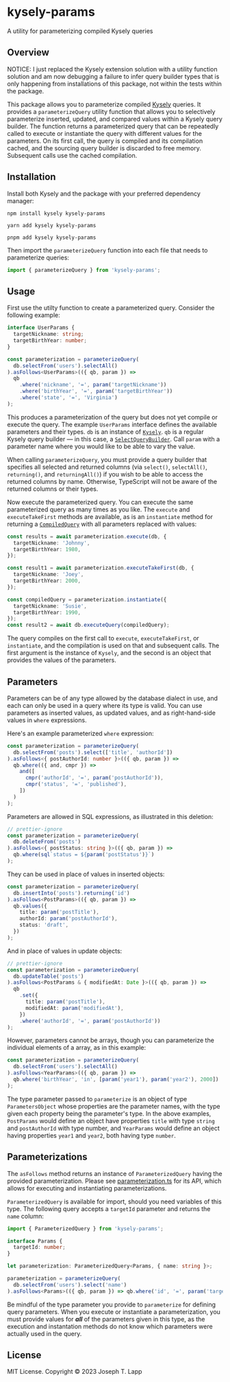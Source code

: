 # kysely-params

A utility for parameterizing compiled Kysely queries

## Overview

NOTICE: I just replaced the Kysely extension solution with a utility function solution and am now debugging a failure to infer query builder types that is only happening from installations of this package, not within the tests within the package.

This package allows you to parameterize compiled [Kysely](https://github.com/kysely-org/kysely) queries. It provides a `parameterizeQuery` utility function that allows you to selectively parameterize inserted, updated, and compared values within a Kysely query builder. The function returns a parameterized query that can be repeatedly called to execute or instantiate the query with different values for the parameters. On its first call, the query is compiled and its compilation cached, and the sourcing query builder is discarded to free memory. Subsequent calls use the cached compilation.

## Installation

Install both Kysely and the package with your preferred dependency manager:

```
npm install kysely kysely-params

yarn add kysely kysely-params

pnpm add kysely kysely-params
```

Then import the `parameterizeQuery` function into each file that needs to parameterize queries:

```ts
import { parameterizeQuery } from 'kysely-params';
```

## Usage

First use the utilty function to create a parameterized query. Consider the following example:

```ts
interface UserParams {
  targetNickname: string;
  targetBirthYear: number;
}

const parameterization = parameterizeQuery(
  db.selectFrom('users').selectAll()
).asFollows<UserParams>(({ qb, param }) =>
  qb
    .where('nickname', '=', param('targetNickname'))
    .where('birthYear', '=', param('targetBirthYear'))
    .where('state', '=', 'Virginia')
);
```

This produces a parameterization of the query but does not yet compile or execute the query. The example `UserParams` interface defines the available parameters and their types. `db` is an instance of [`Kysely`](https://kysely-org.github.io/kysely/classes/Kysely.html). `qb` is a regular Kysely query builder &mdash; in this case, a [`SelectQueryBuilder`](https://kysely-org.github.io/kysely/classes/SelectQueryBuilder.html). Call `param` with a parameter name where you would like to be able to vary the value.

When calling `parameterizeQuery`, you must provide a query builder that specifies all selected and returned columns (via `select()`, `selectAll()`, `returning()`, and `returningAll()`) if you wish to be able to access the returned columns by name. Otherwise, TypeScript will not be aware of the returned columns or their types.

Now execute the parameterized query. You can execute the same parameterized query as many times as you like. The `execute` and `executeTakeFirst` methods are available, as is an `instantiate` method for returning a [`CompiledQuery`](https://github.com/kysely-org/kysely/blob/master/site/docs/recipes/splitting-build-compile-and-execute-code.md#execute-compiled-queries) with all parameters replaced with values:

```ts
const results = await parameterization.execute(db, {
  targetNickname: 'Johnny',
  targetBirthYear: 1980,
});

const result1 = await parameterization.executeTakeFirst(db, {
  targetNickname: 'Joey',
  targetBirthYear: 2000,
});

const compiledQuery = parameterization.instantiate({
  targetNickname: 'Susie',
  targetBirthYear: 1990,
});
const result2 = await db.executeQuery(compiledQuery);
```

The query compiles on the first call to `execute`, `executeTakeFirst`, or `instantiate`, and the compilation is used on that and subsequent calls. The first argument is the instance of `Kysely`, and the second is an object that provides the values of the parameters.

## Parameters

Parameters can be of any type allowed by the database dialect in use, and each can only be used in a query where its type is valid. You can use parameters as inserted values, as updated values, and as right-hand-side values in `where` expressions.

Here's an example parameterized `where` expression:

```ts
const parameterization = parameterizeQuery(
  db.selectFrom('posts').select(['title', 'authorId'])
).asFollows<{ postAuthorId: number }>(({ qb, param }) =>
  qb.where(({ and, cmpr }) =>
    and([
      cmpr('authorId', '=', param('postAuthorId')),
      cmpr('status', '=', 'published'),
    ])
  )
);
```

Parameters are allowed in SQL expressions, as illustrated in this deletion:

```ts
// prettier-ignore
const parameterization = parameterizeQuery(
  db.deleteFrom('posts')
).asFollows<{ postStatus: string }>(({ qb, param }) =>
  qb.where(sql`status = ${param('postStatus')}`)
);
```

They can be used in place of values in inserted objects:

```ts
const parameterization = parameterizeQuery(
  db.insertInto('posts').returning('id')
).asFollows<PostParams>(({ qb, param }) =>
  qb.values({
    title: param('postTitle'),
    authorId: param('postAuthorId'),
    status: 'draft',
  })
);
```

And in place of values in update objects:

```ts
// prettier-ignore
const parameterization = parameterizeQuery(
  db.updateTable('posts')
).asFollows<PostParams & { modifiedAt: Date }>(({ qb, param }) =>
  qb
    .set({
      title: param('postTitle'),
      modifiedAt: param('modifiedAt'),
    })
    .where('authorId', '=', param('postAuthorId'))
);
```

However, parameters cannot be arrays, though you can parameterize the individual elements of a array, as in this example:

```ts
const parameterization = parameterizeQuery(
  db.selectFrom('users').selectAll()
).asFollows<YearParams>(({ qb, param }) =>
  qb.where('birthYear', 'in', [param('year1'), param('year2'), 2000])
);
```

The type parameter passed to `parameterize` is an object of type `ParametersObject` whose properties are the parameter names, with the type given each property being the parameter's type. In the above examples, `PostParams` would define an object have properties `title` with type `string` and `postAuthorId` with type number, and `YearParams` would define an object having properties `year1` and `year2`, both having type `number`.

## Parameterizations

The `asFollows` method returns an instance of `ParameterizedQuery` having the provided parameterization. Please see [parameterization.ts](https://github.com/jtlapp/kysely-params/blob/main/src/lib/parameterization.ts) for its API, which allows for executing and instantiating parameterizations.

`ParameterizedQuery` is available for import, should you need variables of this type. The following query accepts a `targetId` parameter and returns the `name` column:

```ts
import { ParameterizedQuery } from 'kysely-params';

interface Params {
  targetId: number;
}

let parameterization: ParameterizedQuery<Params, { name: string }>;

parameterization = parameterizeQuery(
  db.selectFrom('users').select('name')
).asFollows<Params>(({ qb, param }) => qb.where('id', '=', param('targetId')));
```

Be mindful of the type parameter you provide to `parameterize` for defining query parameters. When you execute or instantiate a parameterization, you must provide values for **_all_** of the parameters given in this type, as the execution and instantation methods do not know which parameters were actually used in the query.

## License

MIT License. Copyright &copy; 2023 Joseph T. Lapp
